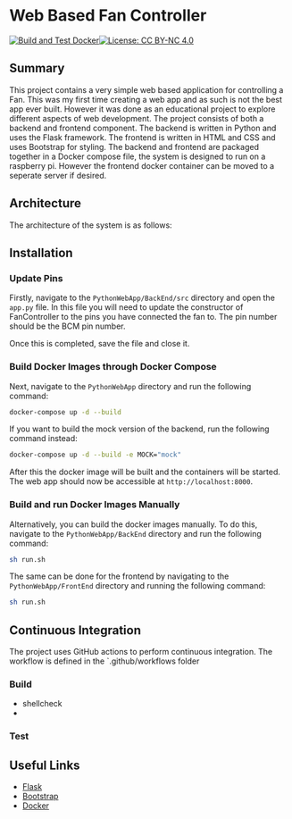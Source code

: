 # Web Based Fan Controller

[![Build and Test Docker](https://github.com/ScottGibb/Web-Based-Fan-Controller/actions/workflows/docker.yml/badge.svg)](https://github.com/ScottGibb/Web-Based-Fan-Controller/actions/workflows/docker.yml)[![License: CC BY-NC 4.0](https://img.shields.io/badge/License-CC%20BY--NC%204.0-lightgrey.svg)](https://creativecommons.org/licenses/by-nc/4.0/)


## Summary

This project contains a very simple web based application for controlling a Fan. This was my first time creating a web app and as such is not the best app ever built. However it was done as an educational project to explore different aspects of web development. The project consists of both a backend and frontend component. The backend is written in Python and uses the Flask framework. The frontend is written in HTML and CSS and uses Bootstrap for styling. The backend and frontend are packaged together in a Docker compose file, the system is designed to run on a raspberry pi. However the frontend docker container can be moved to a seperate server if desired.


## Architecture

The architecture of the system is as follows:


## Installation

### Update Pins

Firstly, navigate to the `PythonWebApp/BackEnd/src` directory and open the `app.py` file. In this file you will need to update the constructor of FanController to the pins you have connected the fan to. The pin number should be the BCM pin number.

Once this is completed, save the file and close it.

### Build Docker Images through Docker Compose

Next, navigate to the `PythonWebApp` directory and run the following command:

```bash
docker-compose up -d --build
```
If you want to build the mock version of the backend, run the following command instead:

```bash
docker-compose up -d --build -e MOCK="mock"
```

After this the docker image will be built and the containers will be started. The web app should now be accessible at `http://localhost:8000`.

### Build and run Docker Images Manually

Alternatively, you can build the docker images manually. To do this, navigate to the `PythonWebApp/BackEnd` directory and run the following command:

```bash
sh run.sh
```

The same can be done for the frontend by navigating to the `PythonWebApp/FrontEnd` directory and running the following command:

```bash
sh run.sh
```

## Continuous Integration

The project uses GitHub actions to perform continuous integration. The workflow is defined in the `.github/workflows folder

### Build
- shellcheck
- 
### Test

## Useful Links

- [Flask](https://flask.palletsprojects.com/en/2.0.x/)
- [Bootstrap](https://getbootstrap.com/)
- [Docker](https://www.docker.com/)

